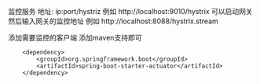 监控服务
    地址: ip:port/hystriz
    例如 http://localhost:9010/hystrix
    可以启动网关 然后输入网关的监控地址
    例如 http://localhost:8088/hystrix.stream
    
添加需要监控的客户端
    添加maven支持即可
    
        <dependency>
            <groupId>org.springframework.boot</groupId>
            <artifactId>spring-boot-starter-actuator</artifactId>
        </dependency>